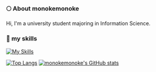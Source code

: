 <!--- ### Hi there 👋 -->

<!--
**monokemonoke/monokemonoke** is a ✨ _special_ ✨ repository because its `README.md` (this file) appears on your GitHub profile.

Here are some ideas to get you started:

- 🔭 I’m currently working on ...
- 🌱 I’m currently learning ...
- 👯 I’m looking to collaborate on ...
- 🤔 I’m looking for help with ...
- 💬 Ask me about ...
- 📫 How to reach me: ...
- 😄 Pronouns: ...
- ⚡ Fun fact: ...
-->

### 🌕 About monokemonoke
Hi, I'm a university student majoring in Information Science.

### 🌱 my skills

[![My Skills](https://skillicons.dev/icons?i=go,typescript,js,vue,react,python)](https://skillicons.dev)

[![Top Langs](https://github-readme-stats.vercel.app/api/top-langs/?username=monokemonoke)](https://github.com/monokemonoke/github-readme-stats)
[![monokemonoke's GitHub stats](https://github-readme-stats.vercel.app/api?username=monokemonoke)](https://github.com/monokemonoke/github-readme-stats)
